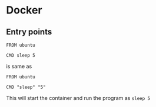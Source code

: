 # Docker
## Entry points
```
FROM ubuntu

CMD sleep 5
```
is same as
```
FROM ubuntu

CMD "sleep" "5"
```
This will start the container and run the program as `sleep 5`
